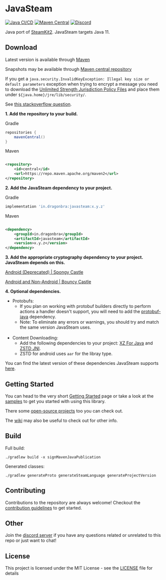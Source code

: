 # JavaSteam

[![Java CI/CD](https://github.com/Longi94/JavaSteam/actions/workflows/javasteam-build-push.yml/badge.svg)](https://github.com/Longi94/JavaSteam/actions/workflows/javasteam-build.yml)
[![Maven Central](https://img.shields.io/maven-central/v/in.dragonbra/javasteam)](https://mvnrepository.com/artifact/in.dragonbra/javasteam)
[![Discord](https://img.shields.io/discord/420907597906968586.svg)](https://discord.gg/8F2JuTu)

Java port of [SteamKit2](https://github.com/SteamRE/SteamKit). JavaSteam targets Java 11.

## Download

Latest version is available through [Maven](https://mvnrepository.com/artifact/in.dragonbra/javasteam)

Snapshots may be available through [Maven central repository](https://central.sonatype.com/service/rest/repository/browse/maven-snapshots/in/dragonbra/)

If you get a `java.security.InvalidKeyException: Illegal key size or default parameters` exception when trying to
encrypt a message you need to download
the [Unlimited Strength Jurisdiction Policy Files](http://www.oracle.com/technetwork/java/javase/downloads/jce8-download-2133166.html)
and place them under `${java.home}/jre/lib/security/`.

See [this stackoverflow question](https://stackoverflow.com/questions/6481627/java-security-illegal-key-size-or-default-parameters).

**1. Add the repository to your build.**

Gradle

```groovy
repositories {
    mavenCentral()
}
```

Maven

```xml

<repository>
    <id>central</id>
    <url>https://repo.maven.apache.org/maven2</url>
</repository>
```

**2. Add the JavaSteam dependency to your project.**

Gradle

```groovy
implementation 'in.dragonbra:javasteam:x.y.z'
```

Maven

```xml

<dependency>
    <groupId>in.dragonbra</groupId>
    <artifactId>javasteam</artifactId>
    <version>x.y.z</version>
</dependency>
```

**3. Add the appropriate cryptography dependency to your project. JavaSteam depends on this.**

[Android (Deprecated) | Spongy Castle](https://mvnrepository.com/artifact/com.madgag.spongycastle/prov)

[Android and Non-Android | Bouncy Castle](https://mvnrepository.com/artifact/org.bouncycastle/bcprov-jdk18on)

**4. Optional dependencies.**

* Protobufs:
    * If you plan on working with protobuf builders directly to perform actions a handler doesn't support, you will need
      to add the [protobuf-java](https://mvnrepository.com/artifact/com.google.protobuf/protobuf-java) dependency.
    * Note: To eliminate any errors or warnings, you should try and match the same version JavaSteam uses.
      <br><br>
* Content Downloading:
    * Add the following dependencies to your project: [XZ For Java](https://mvnrepository.com/artifact/org.tukaani/xz) and [ZSTD JNI](https://mvnrepository.com/artifact/com.github.luben/zstd-jni).
    * ZSTD for android uses `aar` for the libray type.

You can find the latest version of these dependencies JavaSteam
supports [here](https://github.com/Longi94/JavaSteam/blob/master/gradle/libs.versions.toml).

## Getting Started

You can head to the very short [Getting Started](https://github.com/Longi94/JavaSteam/wiki/Getting-started) page or take
a look at
the [samples](https://github.com/Longi94/JavaSteam/tree/master/javasteam-samples/src/main/java/in/dragonbra/javasteamsamples)
to get you started with using this library.

There some [open-source projects](https://github.com/Longi94/JavaSteam/wiki/Samples-and-Projects) too you can check out.

The [wiki](https://github.com/Longi94/JavaSteam/wiki) may also be useful to check out for other info.

## Build

Full build:<br>

```./gradlew build -x signMavenJavaPublication```

Generated classes:<br>

```./gradlew generateProto generateSteamLanguage generateProjectVersion```

## Contributing

Contributions to the repository are always welcome! Checkout the [contribution guidelines](CONTRIBUTING.md) to get
started.

## Other

Join the [discord server](https://discord.gg/8F2JuTu) if you have any questions related or unrelated to this repo or
just want to chat!

## License

This project is licensed under the MIT License - see the [LICENSE](LICENSE) file for details
